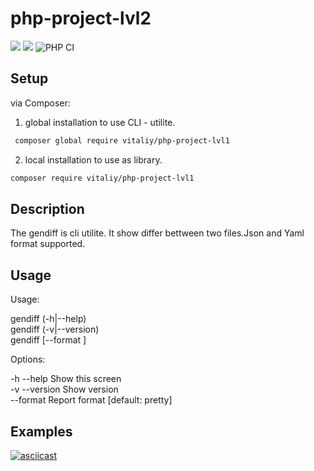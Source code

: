 # php-project-lvl2
<a href="https://codeclimate.com/github/kudrvet/php-project-lvl2/maintainability"><img src="https://api.codeclimate.com/v1/badges/699710253060f1868b7f/maintainability" /></a> <a href="https://codeclimate.com/github/kudrvet/php-project-lvl2/test_coverage"><img src="https://api.codeclimate.com/v1/badges/699710253060f1868b7f/test_coverage" /></a> ![PHP CI](https://github.com/kudrvet/php-project-lvl2/workflows/PHP%20CI/badge.svg?branch=master)
## Setup
via Composer:
1. global installation to use CLI - utilite.

```sh
 composer global require vitaliy/php-project-lvl1
 ```
 2. local installation to use as library.
 ```sh
 composer require vitaliy/php-project-lvl1
 ```
## Description

The gendiff is cli utilite. It show differ bettween two files.Json and Yaml format supported.

 ## Usage
 
Usage:

   gendiff (-h|--help)  
   gendiff (-v|--version)  
   gendiff [--format <fmt>] <firstFile> <secondFile>

Options:

  -h --help                     Show this screen  
  -v --version                  Show version  
  --format <fmt>                Report format [default: pretty]  
  
  ## Examples
  
[![asciicast](https://asciinema.org/a/h0Nuqcixju6naJnMTda4J4KkT.svg)](https://asciinema.org/a/h0Nuqcixju6naJnMTda4J4KkT)
  
  

